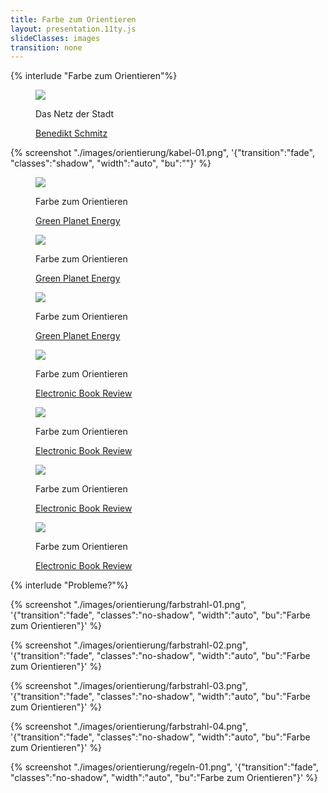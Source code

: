 ```yaml
---
title: Farbe zum Orientieren
layout: presentation.11ty.js
slideClasses: images
transition: none
---
```


{% interlude "Farbe zum Orientieren"%}

<section class="image screenshot shadow">
  <figure>
    <img src="./images/orientierung/koeln-fahrplan-01.png">
    <figcaption class="bu">
      <p>Das Netz der Stadt</p>
      <p class="credit">
        <a href="https://www.b-schmitz.com/das-netz-der-stadt" target="_blank">Benedikt Schmitz</a>
      </p> 
    </figcaption>
  </figure>
</section>

{% screenshot "./images/orientierung/kabel-01.png", '{"transition":"fade", "classes":"shadow", "width":"auto", "bu":""}' %}


<section class="image screenshot no-shadow">
  <figure>
    <img src="./images/orientierung/green-peace-energy-01.png">
    <figcaption class="bu">
      <p>Farbe zum Orientieren</p>
      <p class="credit">
        <a href="https://green-planet-energy.de/" target="_blank">Green Planet Energy</a>
      </p> 
    </figcaption>
  </figure>
</section>

<section class="image screenshot no-shadow">
  <figure>
    <img src="./images/orientierung/green-peace-energy-02.png">
    <figcaption class="bu">
      <p>Farbe zum Orientieren</p>
      <p class="credit">
        <a href="https://green-planet-energy.de/" target="_blank">Green Planet Energy</a>
      </p> 
    </figcaption>
  </figure>
</section>

<section class="image screenshot no-shadow">
  <figure>
    <img src="./images/orientierung/green-peace-energy-03.png">
    <figcaption class="bu">
      <p>Farbe zum Orientieren</p>
      <p class="credit">
        <a href="https://green-planet-energy.de/" target="_blank">Green Planet Energy</a>
      </p> 
    </figcaption>
  </figure>
</section>

<section class="image screenshot no-shadow">
  <figure>
    <img src="./images/orientierung/ebr-01.png">
    <figcaption class="bu">
      <p>Farbe zum Orientieren</p>
      <p class="credit">
        <a href="https://electronicbookreview.com/" target="_blank">Electronic Book Review</a>
      </p> 
    </figcaption>
  </figure>
</section>

<section class="image screenshot no-shadow">
  <figure>
    <img src="./images/orientierung/ebr-02.png">
    <figcaption class="bu">
      <p>Farbe zum Orientieren</p>
      <p class="credit">
        <a href="https://electronicbookreview.com/" target="_blank">Electronic Book Review</a>
      </p> 
    </figcaption>
  </figure>
</section>

<section class="image screenshot no-shadow">
  <figure>
    <img src="./images/orientierung/ebr-03.png">
    <figcaption class="bu">
      <p>Farbe zum Orientieren</p>
      <p class="credit">
        <a href="https://electronicbookreview.com/" target="_blank">Electronic Book Review</a>
      </p> 
    </figcaption>
  </figure>
</section>

<section class="image screenshot no-shadow">
  <figure>
    <img src="./images/orientierung/ebr-04.png">
    <figcaption class="bu">
      <p>Farbe zum Orientieren</p>
      <p class="credit">
        <a href="https://electronicbookreview.com/" target="_blank">Electronic Book Review</a>
      </p> 
    </figcaption>
  </figure>
</section>


{% interlude "Probleme?"%}

{% screenshot "./images/orientierung/farbstrahl-01.png", '{"transition":"fade", "classes":"no-shadow", "width":"auto", "bu":"Farbe zum Orientieren"}' %}

{% screenshot "./images/orientierung/farbstrahl-02.png", '{"transition":"fade", "classes":"no-shadow", "width":"auto", "bu":"Farbe zum Orientieren"}' %}

{% screenshot "./images/orientierung/farbstrahl-03.png", '{"transition":"fade", "classes":"no-shadow", "width":"auto", "bu":"Farbe zum Orientieren"}' %}

{% screenshot "./images/orientierung/farbstrahl-04.png", '{"transition":"fade", "classes":"no-shadow", "width":"auto", "bu":"Farbe zum Orientieren"}' %}

{% screenshot "./images/orientierung/regeln-01.png", '{"transition":"fade", "classes":"no-shadow", "width":"auto", "bu":"Farbe zum Orientieren"}' %}


